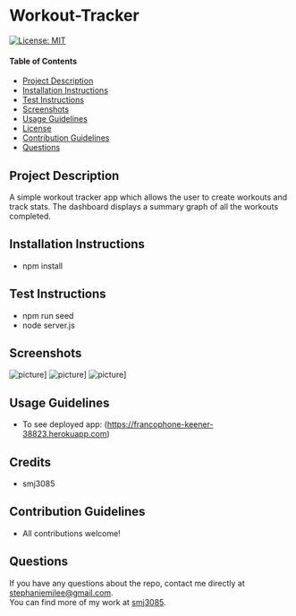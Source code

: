 # Workout-Tracker


  [![License: MIT](https://img.shields.io/badge/License-MIT-yellow.svg)](https://opensource.org/licenses/MIT)
  
  #### Table of Contents
  * [Project Description](#project-description)
  * [Installation Instructions](#installation-instructions)
  * [Test Instructions](#test-instructions)
  * [Screenshots](#screenshots)
  * [Usage Guidelines](#usage-guidelines)
  * [License](#license)
  * [Contribution Guidelines](#contribution-guidelines)
  * [Questions](#questions)

  ## Project Description 
  A simple workout tracker app which allows the user to create workouts and track stats.
  The dashboard displays a summary graph of all the workouts completed.


  ## Installation Instructions
  * npm install

  ## Test Instructions
  * npm run seed
  * node server.js

  ## Screenshots
  ![picture](public/assets/img/Screenshot1.png)]
  ![picture](public/assets/img/Screenshot2.png)]
  ![picture](public/assets/img/Screenshot3.png)]

  ## Usage Guidelines
  * To see deployed app:
  (https://francophone-keener-38823.herokuapp.com)

  ## Credits
  * smj3085

  ## Contribution Guidelines
  * All contributions welcome! 

  

  ## Questions
  If you have any questions about the repo, contact me directly at stephaniemjlee@gmail.com. </br>
  You can find more of my work at [smj3085](http://github.com/smj3085).